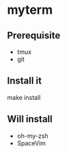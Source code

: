 # myterm
## Prerequisite
* tmux
* git
## Install it
make install
## Will install
* oh-my-zsh
* SpaceVim
